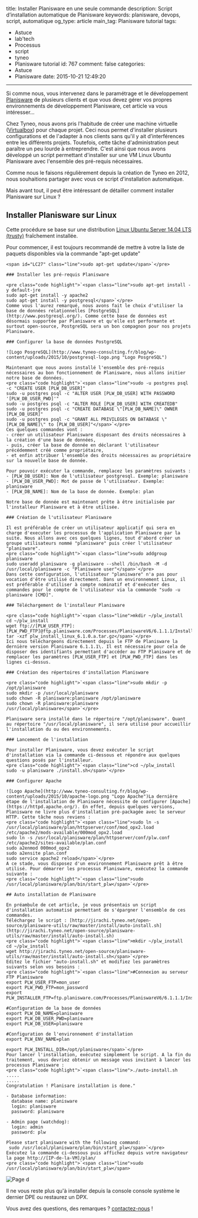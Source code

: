 title: Installer Planisware en une seule commande
description: Script d’installation automatique de Planisware
keywords: planisware, devops, script, automatique
og_type: article
main_tag: Planisware tutorial
tags:
  - Astuce
  - lab'tech
  - Processus
  - script
  - tyneo
  - Planisware tutorial
id: 767
comment: false
categories:
  - Astuce
  - Planisware
date: 2015-10-21 12:49:20
---

Si comme nous, vous intervenez dans le paramétrage et le développement [Planisware](http://www.planisware.com) de plusieurs clients et que vous devez gérer vos propres environnements de développement Planisware, cet article va vous intéresser...

Chez Tyneo, nous avons pris l'habitude de créer une machine virtuelle ([Virtualbox](https://www.virtualbox.org/)) pour chaque projet. Ceci nous permet d'installer plusieurs configurations et de l'adapter à nos clients sans qu'il y ait d’interférences entre les différents projets. Toutefois, cette tâche d'administration peut paraître un peu lourde à entreprendre. C'est ainsi que nous avons développé un script permettant d'installer sur une VM Linux Ubuntu Planisware avec l'ensemble des pré-requis nécessaires.

Comme nous le faisons régulièrement depuis la création de Tyneo en 2012, nous souhaitions partager avec vous ce script d'installation automatique.

Mais avant tout, il peut être intéressant de détailler comment installer Planisware sur Linux ?
<!-- more -->
## Installer Planisware sur Linux

Cette procédure se base sur une distribution [Linux Ubuntu Server 14.04 LTS (trusty)](http://www.ubuntu.com/download/server) fraîchement installée.

Pour commencer, il est toujours recommandé de mettre à votre la liste de paquets disponibles via la commande "apt-get update"

    <span id="LC27" class="line">sudo apt-get update</span>`</pre>

    ### Installer les pré-requis Planisware

    <pre class="code highlight">`<span class="line">sudo apt-get install -y default-jre
    sudo apt-get install -y apache2
    sudo apt-get install -y postgresql</span>`</pre>
    Comme vous l'aurez remarqué, nous avons fait le choix d'utiliser la base de données relationnelles [PostgreSQL](http://www.postgresql.org/). Comme cette base de données est désormais supportée par Planisware et qu'elle est performante et surtout open-source, PostgreSQL sera un bon compagnon pour nos projets Planisware.

    ### Configurer la base de données PostgreSQL

    ![Logo PosgreSQL](http://www.tyneo-consulting.fr/blog/wp-content/uploads/2015/10/postgresql-logo.png "Logo PosgreSQL")

    Maintenant que nous avons installé l'ensemble des pré-requis nécessaires au bon fonctionnement de Planisware, nous allons initier notre base de données.
    <pre class="code highlight">`<span class="line">sudo -u postgres psql -c "CREATE USER [PLW_DB_USER]"
    sudo -u postgres psql -c "ALTER USER [PLW_DB_USER] WITH PASSWORD '[PLW_DB_USER_PWD]'"
    sudo -u postgres psql -c "ALTER ROLE [PLW_DB_USER] WITH CREATEDB"
    sudo -u postgres psql -c "CREATE DATABASE \"[PLW_DB_NAME]\" OWNER [PLW_DB_USER]"
    sudo -u postgres psql -c "GRANT ALL PRIVILEGES ON DATABASE \"[PLW_DB_NAME]\" to [PLW_DB_USER]"</span>`</pre>
    Ces quelques commandes vont :
    - créer un utilisateur Planisware disposant des droits nécessaires à la création d'une base de données,
    - puis, créer la base de donnée en déclarant l'utilisateur précédemment créé comme propriétaire,
    - et enfin attribuer l'ensemble des droits nécessaires au propriétaire sur la nouvelle base de donnée.

    Pour pouvoir exécuter la commande, remplacez les paramètres suivants :
    - [PLW_DB_USER]: Nom de l'utilisateur postgresql. Exemple: planisware
    - [PLW_DB_USER_PWD]: Mot de passe de l'utilisateur. Exemple: planisware
    - [PLW_DB_NAME]: Nom de la base de donnée. Exemple: plan

    Notre base de donnée est maintenant prête à être initialisée par l'installeur Planisware et à être utilisée.

    ### Création de l'utilisateur Planisware

    Il est préférable de créer un utilisateur applicatif qui sera en charge d'executer les processus de l'application Planisware par la suite. Nous allons avec ces quelques lignes, tout d'abord créer un groupe utilisateurs nommé "planisware" puis créer l'utilisateur "planisware".
    <pre class="code highlight">`<span class="line">sudo addgroup planisware
    sudo useradd planisware -g planisware --shell /bin/bash -M -d /usr/local/planisware -c "Planisware user"</span>`</pre>
    Dans cette configuration, l'utilisateur "planisware" n'a pas pour vocation d'être utilisé directement. Dans un environnement Linux, il est préférable d'utiliser à compte nominatif et d'exécuter des commandes pour le compte de l'utilisateur via la commande "sudo -u planisware [CMD]".

    ### Téléchargement de l'installeur Planisware

    <pre class="code highlight">`<span class="line">mkdir ~/plw_install
    cd ~/plw_install
    wget ftp://[PLW_USER_FTP]:[PLW_PWD_FTP]@ftp.planisware.com/Processes/PlaniswareV6/6.1.1.1/Install/plw_install_linux_6.1.0.a.tar.gz
    tar -xzf plw_install_linux_6.1.0.a.tar.gz</span>`</pre>
    Ici nous téléchargeons directement depuis le FTP de Planisware la dernière version Planisware 6.1.1.1\. Il est nécessaire pour cela de disposer des identifiants permettant d'accéder au FTP Planisware et de remplacer les paramètres [PLW_USER_FTP] et [PLW_PWD_FTP] dans les lignes ci-dessus.

    ### Création des répertoires d'installation Planisware

    <pre class="code highlight">`<span class="line">sudo mkdir -p /opt/planisware
    sudo mkdir -p /usr/local/planisware
    sudo chown -R planisware:planisware /opt/planisware
    sudo chown -R planisware:planisware /usr/local/planisware</span>`</pre>

    Planisware sera installé dans le répertoire "/opt/planisware". Quant au répertoire "/usr/local/planisware", il sera utilisé pour accueillir l'installation du ou des environnements.

    ### Lancement de l'installation

    Pour installer Planisware, vous devez exécuter le script d'installation via la commande ci-dessous et répondre aux quelques questions posés par l'installeur.
    <pre class="code highlight">`<span class="line">cd ~/plw_install
    sudo -u planisware ./install.sh</span>`</pre>

    ### Configurer Apache

    ![Logo Apache](http://www.tyneo-consulting.fr/blog/wp-content/uploads/2015/10/apache-logo.png "Logo Apache")La dernière étape de l'installation de Planisware nécessite de configurer [Apache](https://httpd.apache.org/). En effet, depuis quelques versions, Planisware ne livre plus d'installation pré-packagée avec le serveur HTTP. Cette tâche nous reviens :
    <pre class="code highlight">`<span class="line">sudo ln -s /usr/local/planisware/plan/httpserver/conf/mod_opx2.load /etc/apache2/mods-available/000mod_opx2.load
    sudo ln -s /usr/local/planisware/plan/httpserver/conf/plw.conf /etc/apache2/sites-available/plan.conf
    sudo a2enmod 000mod_opx2
    sudo a2ensite plan.conf
    sudo service apache2 reload</span>`</pre>
    A ce stade, vous disposez d'un environnement Planisware prêt à être utilisé. Pour démarrer les processus Planisware, exécutez la commande suivante :
    <pre class="code highlight">`<span class="line">sudo /usr/local/planisware/plan/bin/start_plw</span>`</pre>

    ## Auto installation de Planisware

    En préambule de cet article, je vous présentais un script d'installation automatisé permettant de s'épargner l'ensemble de ces commandes.
    Téléchargez le script : [http://jirachi.tyneo.net/open-source/planisware-utils/raw/master/install/auto-install.sh](http://jirachi.tyneo.net/open-source/planisware-utils/raw/master/install/auto-install.sh)
    <pre class="code highlight">`<span class="line">mkdir ~/plw_install
    cd ~/plw_install
    wget http://jirachi.tyneo.net/open-source/planisware-utils/raw/master/install/auto-install.sh</span>`</pre>
    Editez le fichier "auto-install.sh" et modifiez les paramètres suivants selon vos besoins :
    <pre class="code highlight">`<span class="line">#Connexion au serveur FTP Planisware
    export PLW_USER_FTP=mon_user
    export PLW_PWD_FTP=mon_password
    export PLW_INSTALLER_FTP=ftp.planisware.com/Processes/PlaniswareV6/6.1.1.1/Install/plw_install_linux_6.1.0.a.tar.gz

    #Configuration de la base de données
    export PLW_DB_NAME=planisware
    export PLW_DB_USER_PWD=planisware
    export PLW_DB_USER=planisware

    #Configuration de l'environnement d'installation
    export PLW_ENV_NAME=plan

    export PLW_INSTALL_DIR=/opt/planisware</span>`</pre>
    Pour lancer l'installation, exécutez simplement le script. A la fin du traitement, vous devriez obtenir un message vous invitant à lancer les processus Planisware :
    <pre class="code highlight">`<span class="line">./auto-install.sh
    .....
    .....
    Congratulation ! Planisare installation is done."

    - Database information:
      database name: planisware
      login: planisware
      password: planisware

    - Admin page (watchdog):
      login: admin
      password: plw

    Please start planisware with the following command:
     sudo /usr/local/planisware/plan/bin/start_plw</span>`</pre>
    Exécutez la commande ci-dessous puis affichez depuis votre navigateur la page http://[IP-de-la-VM]/plan/
    <pre class="code highlight">`<span class="line">sudo /usr/local/planisware/plan/bin/start_plw</span>

![Page d](http://www.tyneo-consulting.fr/blog/wp-content/uploads/2015/10/planisware-v6.png "Page d")

Il ne vous reste plus qu'à installer depuis la console console système le dernier DPE ou restaurez un DPX.

Vous avez des questions, des remarques ? [contactez-nous](http://www.tyneo-consulting.fr/fr/contact.html) !
